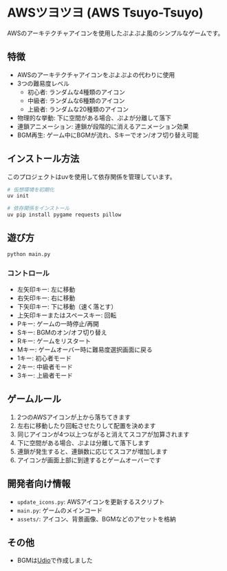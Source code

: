 # AWSツヨツヨ (AWS Tsuyo-Tsuyo)

AWSのアーキテクチャアイコンを使用したぷよぷよ風のシンプルなゲームです。

## 特徴

- AWSのアーキテクチャアイコンをぷよぷよの代わりに使用
- 3つの難易度レベル
  - 初心者: ランダムな4種類のアイコン
  - 中級者: ランダムな6種類のアイコン
  - 上級者: ランダムな20種類のアイコン
- 物理的な挙動: 下に空間がある場合、ぷよが分離して落下
- 連鎖アニメーション: 連鎖が段階的に消えるアニメーション効果
- BGM再生: ゲーム中にBGMが流れ、Sキーでオン/オフ切り替え可能

## インストール方法

このプロジェクトはuvを使用して依存関係を管理しています。

```bash
# 仮想環境を初期化
uv init

# 依存関係をインストール
uv pip install pygame requests pillow
```

## 遊び方

```bash
python main.py
```

### コントロール

- 左矢印キー: 左に移動
- 右矢印キー: 右に移動
- 下矢印キー: 下に移動（速く落とす）
- 上矢印キーまたはスペースキー: 回転
- Pキー: ゲームの一時停止/再開
- Sキー: BGMのオン/オフ切り替え
- Rキー: ゲームをリスタート
- Mキー: ゲームオーバー時に難易度選択画面に戻る
- 1キー: 初心者モード
- 2キー: 中級者モード
- 3キー: 上級者モード

## ゲームルール

1. 2つのAWSアイコンが上から落ちてきます
2. 左右に移動したり回転させたりして配置を決めます
3. 同じアイコンが4つ以上つながると消えてスコアが加算されます
4. 下に空間がある場合、ぷよは分離して落下します
5. 連鎖が発生すると、連鎖数に応じてスコアが増加します
6. アイコンが画面上部に到達するとゲームオーバーです

## 開発者向け情報

- `update_icons.py`: AWSアイコンを更新するスクリプト
- `main.py`: ゲームのメインコード
- `assets/`: アイコン、背景画像、BGMなどのアセットを格納
  
## その他

- BGMは[Udio](https://www.udio.com/)で作成しました
